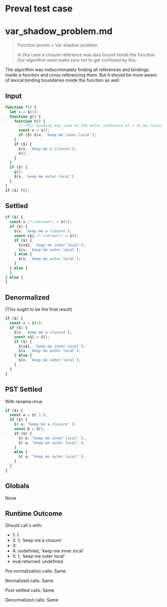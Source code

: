 # Preval test case

# var_shadow_problem.md

> Function promo > Var shadow problem
>
> In this case a closure reference was also bound inside the function. Our algorithm must make sure not to get confused by this.

The algorithm was indiscriminately finding all references and bindings inside a function and cross referencing them. But it should be more aware of lexical binding boundaries inside the function as well.

## Input

`````js filename=intro
function f() {
  let x = $(1);
  function g() {
    function h() {
      // This binding may lead to the outer reference of x to be considered local rather than closure
      const x = $();
      if ($) $(x, 'keep me inner local');
    }
    if ($) {
      $(x, 'keep me a closure');
      h();
    }
  }
  if ($) {
    g();
    $(x, 'keep me outer local')
  }
}
if ($) f();
`````


## Settled


`````js filename=intro
if ($) {
  const x /*:unknown*/ = $(1);
  if ($) {
    $(x, `keep me a closure`);
    const x$1 /*:unknown*/ = $();
    if ($) {
      $(x$1, `keep me inner local`);
      $(x, `keep me outer local`);
    } else {
      $(x, `keep me outer local`);
    }
  } else {
  }
} else {
}
`````


## Denormalized
(This ought to be the final result)

`````js filename=intro
if ($) {
  const x = $(1);
  if ($) {
    $(x, `keep me a closure`);
    const x$1 = $();
    if ($) {
      $(x$1, `keep me inner local`);
      $(x, `keep me outer local`);
    } else {
      $(x, `keep me outer local`);
    }
  }
}
`````


## PST Settled
With rename=true

`````js filename=intro
if ($) {
  const a = $( 1 );
  if ($) {
    $( a, "keep me a closure" );
    const b = $();
    if ($) {
      $( b, "keep me inner local" );
      $( a, "keep me outer local" );
    }
    else {
      $( a, "keep me outer local" );
    }
  }
}
`````


## Globals


None


## Runtime Outcome


Should call `$` with:
 - 1: 1
 - 2: 1, 'keep me a closure'
 - 3: 
 - 4: undefined, 'keep me inner local'
 - 5: 1, 'keep me outer local'
 - eval returned: undefined

Pre normalization calls: Same

Normalized calls: Same

Post settled calls: Same

Denormalized calls: Same
